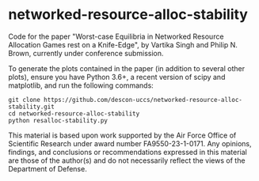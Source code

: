 # networked-resource-alloc-stability
Code for the paper "Worst-case Equilibria in Networked Resource Allocation Games rest on a Knife-Edge", by Vartika Singh and Philip N. Brown, currently under conference submission.

To generate the plots contained in the paper (in addition to several other plots), ensure you have Python 3.6+, a recent version of scipy and matplotlib, and run the following commands:

```shell
git clone https://github.com/descon-uccs/networked-resource-alloc-stability.git
cd networked-resource-alloc-stability
python resalloc-stability.py
```

This material is based upon work supported by the Air Force Office of Scientific Research under award number FA9550-23-1-0171. Any opinions, findings, and conclusions or recommendations expressed in this material are those of the author(s) and do not necessarily reflect the views of the Department of Defense.
